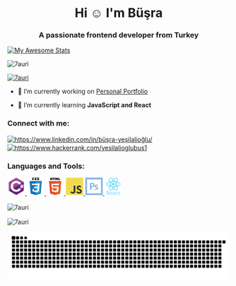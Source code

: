 

  
<h1 align="center">Hi ☺️  I'm Büşra</h1>
<h3 align="center">A passionate frontend developer from Turkey</h3>


 [![My Awesome Stats](https://awesome-github-stats.azurewebsites.net/user-stats/7Auri?cardType=github&theme=tokyonight&Ring=1A19FF)](https://git.io/awesome-stats-card)

<p align="left"> <img src="https://komarev.com/ghpvc/?username=7auri&label=Profile%20views&color=0e75b6&style=flat-square" alt="7auri" /> </p>

<p align="left"> <a href="https://github.com/ryo-ma/github-profile-trophy"><img src="https://github-profile-trophy.vercel.app/?username=7auri" alt="7auri" /></a> </p>

- 🔭 I’m currently working on [Personal Portfolio](https://github.com/Auri-Zorbey/Personal-Portfolio)

- 🌱 I’m currently learning **JavaScript and React**

<h3 align="left">Connect with me:</h3>
<p align="left">
<a href="https://linkedin.com/in/https://www.linkedin.com/in/büşra-yeşilalioğlu/" target="blank"><img align="center" src="https://raw.githubusercontent.com/rahuldkjain/github-profile-readme-generator/master/src/images/icons/Social/linked-in-alt.svg" alt="https://www.linkedin.com/in/büşra-yeşilalioğlu/" height="30" width="40" /></a>
<a href="https://www.hackerrank.com/https://www.hackerrank.com/yesilalioglubus1" target="blank"><img align="center" src="https://raw.githubusercontent.com/rahuldkjain/github-profile-readme-generator/master/src/images/icons/Social/hackerrank.svg" alt="https://www.hackerrank.com/yesilalioglubus1" height="30" width="40" /></a>
</p>

<h3 align="left">Languages and Tools:</h3>
<p align="left"> <a href="https://www.w3schools.com/cs/" target="_blank" rel="noreferrer"> <img src="https://raw.githubusercontent.com/devicons/devicon/master/icons/csharp/csharp-original.svg" alt="csharp" width="40" height="40"/> </a> <a href="https://www.w3schools.com/css/" target="_blank" rel="noreferrer"> <img src="https://raw.githubusercontent.com/devicons/devicon/master/icons/css3/css3-original-wordmark.svg" alt="css3" width="40" height="40"/> </a> <a href="https://www.w3.org/html/" target="_blank" rel="noreferrer"> <img src="https://raw.githubusercontent.com/devicons/devicon/master/icons/html5/html5-original-wordmark.svg" alt="html5" width="40" height="40"/> </a> <a href="https://developer.mozilla.org/en-US/docs/Web/JavaScript" target="_blank" rel="noreferrer"> <img src="https://raw.githubusercontent.com/devicons/devicon/master/icons/javascript/javascript-original.svg" alt="javascript" width="40" height="40"/> </a> <a href="https://www.photoshop.com/en" target="_blank" rel="noreferrer"> <img src="https://raw.githubusercontent.com/devicons/devicon/master/icons/photoshop/photoshop-line.svg" alt="photoshop" width="40" height="40"/> </a> <a href="https://reactjs.org/" target="_blank" rel="noreferrer"> <img src="https://raw.githubusercontent.com/devicons/devicon/master/icons/react/react-original-wordmark.svg" alt="react" width="40" height="40"/> </a> </p>

<p><img align="center" src="https://github-readme-stats.vercel.app/api/top-langs?username=7auri&show_icons=true&theme=dark&locale=en&layout=compact" alt="7auri" /></p>

<p><img align="center" src="https://github-readme-streak-stats.herokuapp.com/?user=7auri&theme=dark" alt="7auri" /></p>
<div  align="center"> <img src="https://github.com/7Auri/7Auri/blob/output/github-contribution-grid-snake.svg" /></div>
